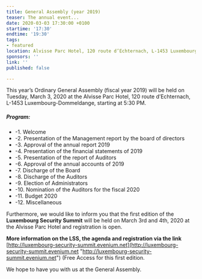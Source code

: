 ```yaml
---
title: General Assembly (year 2019)
teaser: The annual event...
date: 2020-03-03 17:30:00 +0100
startime: '17:30'
endtime: '19:30'
tags:
- featured
location: Alvisse Parc Hotel, 120 route d’Echternach, L-1453 Luxembourg-Dommeldange
sponsors: ''
link: ''
published: false

---
```

This year’s Ordinary General Assembly (fiscal year 2019) will be held on Tuesday, March 3, 2020 at the Alvisse Parc Hotel, 120 route d’Echternach, L-1453 Luxembourg-Dommeldange, starting at 5:30 PM.

##### Program:

* -1.	Welcome  
* -2.	Presentation of the Management report by the board of directors 
* -3.	Approval of the annual report 2019 
* -4.	Presentation of the financial statements of 2019
* -5.	Presentation of the report of Auditors 
* -6.	Approval of the annual accounts of 2019 
* -7.	Discharge of the Board 
* -8.	Discharge of the Auditors 
* -9.	Election of Administrators 
* -10.	Nomination of the Auditors for the fiscal 2020 
* -11.	Budget 2020 
* -12.	Miscellaneous  

Furthermore, we would like to inform you that the first edition of the **Luxembourg Security Summit** will be held on March 3rd and 4th, 2020 at the Alvisse Parc Hotel and registration is open. 

**More information on the LSS, the agenda and registration via the link** [http://luxembourg-security-summit.evenium.net](http://luxembourg-security-summit.evenium.net "http://luxembourg-security-summit.evenium.net") (Free Access for this first edition.

We hope to have you with us at the General Assembly.